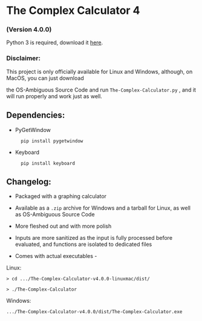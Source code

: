 # The Complex Calculator 4

### (Version 4.0.0)

Python 3 is required, download it <a href="https://www.python.org/downloads/" target="_blank">here</a>.

### Disclaimer:

This project is only officially available for Linux and Windows, although, on MacOS, you can just download

the OS-Ambiguous Source Code and run `The-Complex-Calculator.py` , and it will run properly and work just as well.

## Dependencies:

* PyGetWindow

		pip install pygetwindow

* Keyboard

		pip install keyboard

## Changelog:

* Packaged with a graphing calculator

* Available as a `.zip`  archive for Windows and a tarball for Linux, as well as OS-Ambiguous Source Code

* More fleshed out and with more polish

* Inputs are more sanitized as the input is fully processed before evaluated, and functions are isolated to dedicated files

* Comes with actual executables -

Linux:

	> cd .../The-Complex-Calculator-v4.0.0-linuxmac/dist/
	
	> ./The-Complex-Calculator

Windows:

	.../The-Complex-Calculator-v4.0.0/dist/The-Complex-Calculator.exe
